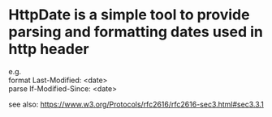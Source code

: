 # HttpDate is a simple tool to provide parsing and formatting dates used in http header

e.g.  
format Last-Modified: \<date>  
parse If-Modified-Since: \<date>

see also: https://www.w3.org/Protocols/rfc2616/rfc2616-sec3.html#sec3.3.1
